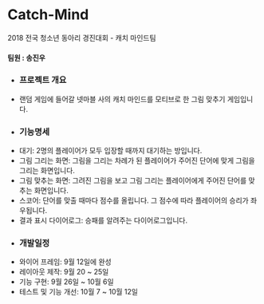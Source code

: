 # Catch-Mind
2018 전국 청소년 동아리 경진대회 - 캐치 마인드팀

#### 팀원 : 송진우

- ###  프로젝트 개요
- 랜덤 게임에 들어갈 넷마블 사의 캐치 마인드를 모티브로 한 그림 맞추기 게임입니다.
- ### 기능명세
- 대기: 2명의 플레이어가 모두 입장할 때까지 대기하는 방입니다.
- 그림 그리는 화면: 그림을 그리는 차례가 된 플레이어가 주어진 단어에 맞게 그림을 그리는 화면입니다.
- 그림 맞추는 화면: 그려진 그림을 보고 그림 그리는 플레이어에게 주어진 단어를 맞추는 화면입니다.
- 스코어: 단어를 맞출 때마다 점수를 올립니다. 그 점수에 따라 플레이어의 승리가 좌우됩니다.
- 결과 표시 다이어로그: 승패를 알려주는 다이어로그입니다.
- ### 개발일정
- 와이어 프레임: 9월 12일에 완성
- 레이아웃 제작: 9월 20 ~ 25일
- 기능 구현: 9월 26일 ~ 10월 6일
- 테스트 및 기능 개선: 10월 7 ~ 10월 12일

